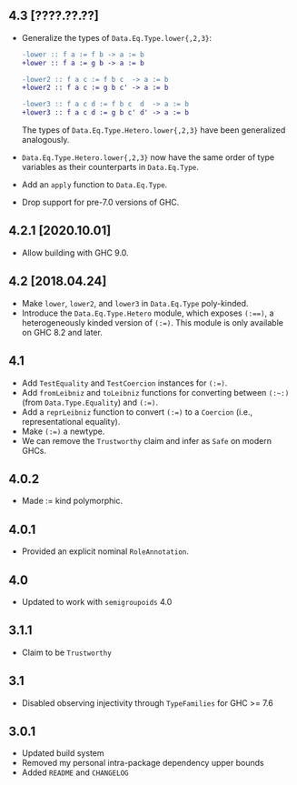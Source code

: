 4.3 [????.??.??]
----------------
* Generalize the types of `Data.Eq.Type.lower{,2,3}`:

  ```diff
  -lower :: f a := f b -> a := b
  +lower :: f a := g b -> a := b

  -lower2 :: f a c := f b c  -> a := b
  +lower2 :: f a c := g b c' -> a := b

  -lower3 :: f a c d := f b c  d  -> a := b
  +lower3 :: f a c d := g b c' d' -> a := b
  ```

  The types of `Data.Eq.Type.Hetero.lower{,2,3}` have been generalized
  analogously.
* `Data.Eq.Type.Hetero.lower{,2,3}` now have the same order of type variables
  as their counterparts in `Data.Eq.Type`.
* Add an `apply` function to `Data.Eq.Type`.
* Drop support for pre-7.0 versions of GHC.

4.2.1 [2020.10.01]
------------------
* Allow building with GHC 9.0.

4.2 [2018.04.24]
----------------
* Make `lower`, `lower2`, and `lower3` in `Data.Eq.Type` poly-kinded.
* Introduce the `Data.Eq.Type.Hetero` module, which exposes `(:==)`, a
  heterogeneously kinded version of `(:=)`. This module is only available
  on GHC 8.2 and later.

4.1
---
* Add `TestEquality` and `TestCoercion` instances for `(:=)`.
* Add `fromLeibniz` and `toLeibniz` functions for converting between `(:~:)`
  (from `Data.Type.Equality`) and `(:=)`.
* Add a `reprLeibniz` function to convert `(:=)` to a `Coercion`
  (i.e., representational equality).
* Make `(:=)` a newtype.
* We can remove the `Trustworthy` claim and infer as `Safe` on modern GHCs.

4.0.2
-----
* Made := kind polymorphic.

4.0.1
-----
* Provided an explicit nominal `RoleAnnotation`.

4.0
---
* Updated to work with `semigroupoids` 4.0

3.1.1
-----
* Claim to be `Trustworthy`

3.1
---
* Disabled observing injectivity through `TypeFamilies` for GHC >= 7.6

3.0.1
-----
* Updated build system
* Removed my personal intra-package dependency upper bounds
* Added `README` and `CHANGELOG`
